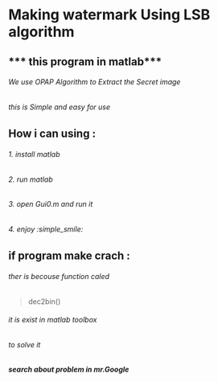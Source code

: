 #         Making watermark Using LSB algorithm
##        *** this program in matlab***

###### We use OPAP Algorithm to Extract the Secret image 


###### this is Simple and easy for use 



## How i can using :
   ######  1. install matlab
   ######  2. run matlab
   ######  3. open Gui0.m and run it 
   ######  4. enjoy :simple_smile:


## if program make crach :
###### ther is becouse function caled 
> dec2bin() 
###### it is exist in matlab toolbox 
###### to solve it 
***search about problem in mr.Google*** 



